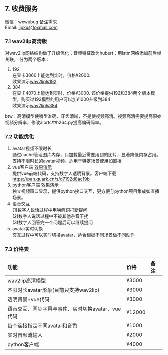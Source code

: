 
## 7. 收费服务

微信：wxwubug 备注需求   
Email: lipku@foxmail.com

### 7.1 wav2lip高清版
对wav2lip网络结构做了升级优化；音频特征改为hubert；用lstm网络添加前后帧关联。
分为两个版本：
1. 192  
在显卡3060上能达到实时，价格¥2000.   
效果演示[wav2lipls192](./assets/wav2lipls192.MP4)
2. 384  
在显卡4070上能达到实时，价格¥3000. 该价格提供192和384两个版本模型，购买过192模型的用户可以加¥1000升级到384   
效果演示[wav2lipls384](./assets/wav2lipls384.MP4)  

btw：高清模型使嘴型准确、牙齿清晰，不是使视频高清。视频高清需要提高原始视频分辨率，修改aiortc中h264.py提高编码码率。

### 7.2 功能优化
1. avatar视频不限时长  
通过cache管理图片内存，只加载最近需要用到的图片，显著降低内存占用。支持不限时长的avatar视频，适用于特定场景使用如直播  
2. vue客户端 [效果演示](https://www.bilibili.com/video/BV1CYKWzzEzs/)  
提供vue前端代码，支持数字人透明背景。客户端下载<https://pan.quark.cn/s/d7192d8ac19b>  
3. python客户端 [效果演示](https://www.bilibili.com/video/BV13va7zNEVv)  
独立视频窗口显示，提供python接口交互，更方便与python项目集成如直播场景。  
4. 语音交互    
(1)数字人说话过程中用唤醒词打断提问  
(2)数字人说话过程中不被其他杂音干扰  
(3)数字人回答完一个问题后可以继续提问
5. avatar实时切换  
交互过程中可以实时切换avatar，适合根据不同场景做不同动作

### 7.3 价格表
功能			|价格		|备注	 
:----				|:---		|:------		
wav2lip高清模型			|¥3000		|	
不限时长avatar形象(目前只支持wav2lip)			|¥3000		|	
透明背景+vue代码			|¥3000		|		
语音交互、同步字幕与事件、实时切换avatar、vue代码			|¥12000		|	
每个连接指定不同avatar和音色			|¥1000		|
实时音频流输入			|¥2000		|  
python客户端		   |¥4000		|  
